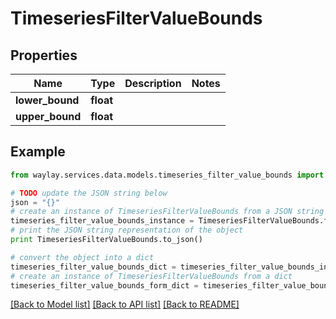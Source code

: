 # TimeseriesFilterValueBounds


## Properties

Name | Type | Description | Notes
------------ | ------------- | ------------- | -------------
**lower_bound** | **float** |  | 
**upper_bound** | **float** |  | 

## Example

```python
from waylay.services.data.models.timeseries_filter_value_bounds import TimeseriesFilterValueBounds

# TODO update the JSON string below
json = "{}"
# create an instance of TimeseriesFilterValueBounds from a JSON string
timeseries_filter_value_bounds_instance = TimeseriesFilterValueBounds.from_json(json)
# print the JSON string representation of the object
print TimeseriesFilterValueBounds.to_json()

# convert the object into a dict
timeseries_filter_value_bounds_dict = timeseries_filter_value_bounds_instance.to_dict()
# create an instance of TimeseriesFilterValueBounds from a dict
timeseries_filter_value_bounds_form_dict = timeseries_filter_value_bounds.from_dict(timeseries_filter_value_bounds_dict)
```
[[Back to Model list]](../README.md#documentation-for-models) [[Back to API list]](../README.md#documentation-for-api-endpoints) [[Back to README]](../README.md)


